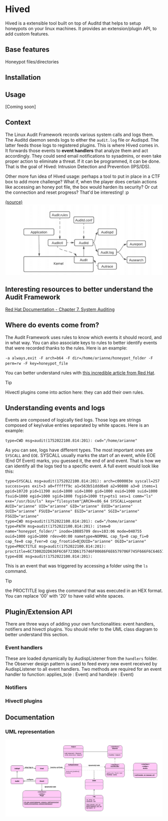 # Hived
Hived is a extensible tool built on top of Auditd that helps to setup honeypots on your linux machines.
It provides an extension/plugin API, to add custom features.

## Base features
Honeypot files/directories

## Installation
## Usage
[Coming soon]

## Context
The Linux Audit Framework records various system calls and logs them.
The Auditd daemon sends logs to either the `audit.log` file or Audispd.
The latter feeds those logs to registered plugins. This is where Hived comes in.
It forwards those events to **event handlers** that analyze them and act accordingly.
They could send email notifications to sysadmins, or even take proper action to eliminate a threat.
If it can be programmed, it can be done. That is the goal of Hived: Intrusion Detection and Prevention (IPS/IDS).

Other more fun idea of Hived usage: perhaps a tool to put in place in a CTF box to add more challenge?
What if, when the player does certain actions like accessing an honey pot file, the box would harden its security?
Or cut the connection and reset progress? That'd be interesting! :p

[(source)](https://www.researchgate.net/figure/Linux-Auditd-Architecture_fig2_355181208)
![audit framework diagram](./documentation/linux-audit-architecture.png)

## Interesting resources to better understand the Audit Framework
[Red Hat Documentation - Chapter 7. System Auditing](https://docs.redhat.com/en/documentation/red_hat_enterprise_linux/7/html/security_guide/chap-system_auditing)

## Where do events come from?
The Audit Framework uses rules to know which events it should record, and in what way.
You can also associate keys to rules to better identify events that were recorded thanks to the rules.
Here is an example:

`-a always,exit -F arch=b64 -F dir=/home/arianne/honeypot_folder -F perm=rw -F key=honeypot_file`

You can better understand rules with [this incredible article from Red Hat](https://docs.redhat.com/en/documentation/red_hat_enterprise_linux/7/html/security_guide/sec-Defining_Audit_Rules_and_Controls#sec-Defining_Audit_Rules_with_auditctl).

> [!TIP]
> Hivectl plugins come into action here: they can add their own rules.

## Understanding events and logs
Events are composed of logically tied logs. Those logs are strings composed of key/value
entries separated by white spaces. Here is an example:

`type=CWD msg=audit(1752022100.814:201): cwd="/home/arianne"`

As you can see, logs have different types. The most important ones are `SYSCALL` and `EOE`.
SYSCALL usually marks the start of an event, while EOE (End Of Event) marks,
you guessed it, the end of and event. That is how we can identify all the logs tied to a specific event.
A full event would look like this:

```text
type=SYSCALL msg=audit(1752022100.814:201): arch=c000003e syscall=257 success=yes exit=3 a0=ffffff9c a1=563b51ddd6e0 a2=90800 a3=0 items=1 ppid=10720 pid=11390 auid=1000 uid=1000 gid=1000 euid=1000 suid=1000 fsuid=1000 egid=1000 sgid=1000 fsgid=1000 tty=pts1 ses=1 comm="ls" exe="/usr/bin/ls" key="filesystem"ARCH=x86_64 SYSCALL=openat AUID="arianne" UID="arianne" GID="arianne" EUID="arianne" SUID="arianne" FSUID="arianne" EGID="arianne" SGID="arianne" FSGID="arianne"
type=CWD msg=audit(1752022100.814:201): cwd="/home/arianne"
type=PATH msg=audit(1752022100.814:201): item=0 name="honeypot_folder/" inode=10885709 dev=103:06 mode=040755 ouid=1000 ogid=1000 rdev=00:00 nametype=NORMAL cap_fp=0 cap_fi=0 cap_fe=0 cap_fver=0 cap_frootid=0OUID="arianne" OGID="arianne"
type=PROCTITLE msg=audit(1752022100.814:201): proctitle=6C73002D2D636F6C6F723D6175746F00686F6E6579706F745F666F6C6465722F
type=EOE msg=audit(1752022100.814:201):
```

This is an event that was triggered by accessing a folder using the `ls` command.

> [!TIP]
> the PROCTITLE log gives the command that was executed in an HEX format.
> You can replace '00' with '20' to have valid white spaces.


## Plugin/Extension API
There are three ways of adding your own functionalities: event handlers, notifiers and hivectl plugins.
You should refer to the UML class diagram to better understand this section.
### Event handlers
These are loaded dynamically by AudispListener from the `handlers` folder.
The Observer design pattern is used to feed every new event received by AudispListener
to all event handlers. Two methods are required for an event handler to function:
applies_to(e : Event) and handle(e : Event)

### Notifiers

### Hivectl plugins

## Documentation
### UML representation
![uml diagram](./documentation/hived.drawio.png)